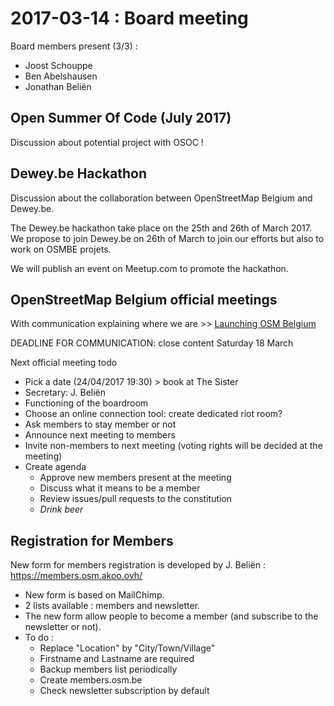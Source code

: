 # 2017-03-14 : Board meeting

Board members present (3/3) :

* Joost Schouppe
* Ben Abelshausen
* Jonathan Beliën

## Open Summer Of Code (July 2017)

Discussion about potential project with OSOC !

## Dewey.be Hackathon

Discussion about the collaboration between OpenStreetMap Belgium and Dewey.be.

The Dewey.be hackathon take place on the 25th and 26th of March 2017.
We propose to join Dewey.be on 26th of March to join our efforts but also to work on OSMBE projets.

We will publish an event on Meetup.com to promote the hackathon.

## OpenStreetMap Belgium official meetings

With communication explaining where we are >> [Launching OSM Belgium](https://hackpad.com/Launching-OSM-Belgium-AktvK4TzzWg)

DEADLINE FOR COMMUNICATION: close content Saturday 18 March

Next official meeting todo

* Pick a date (24/04/2017 19:30) > book at The Sister
* Secretary: J. Beliën
* Functioning of the boardroom
* Choose an online connection tool: create dedicated riot room?
* Ask members to stay member or not
* Announce next meeting to members
* Invite non-members to next meeting (voting rights will be decided at the meeting)
* Create agenda
  * Approve new members present at the meeting
  * Discuss what it means to be a member
  * Review issues/pull requests to the constitution
  * *Drink beer*

## Registration for Members

New form for members registration is developed by J. Beliën : <https://members.osm.akoo.ovh/>

* New form is based on MailChimp.
* 2 lists available : members and newsletter.
* The new form allow people to become a member (and subscribe to the newsletter or not).
* To do :
  * Replace "Location" by "City/Town/Village"
  * Firstname and Lastname are required
  * Backup members list periodically
  * Create members.osm.be
  * Check newsletter subscription by default
